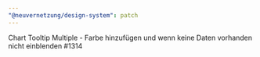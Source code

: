 ```yaml
---
"@neuvernetzung/design-system": patch
---
```


Chart Tooltip Multiple - Farbe hinzufügen und wenn keine Daten vorhanden nicht einblenden #1314
